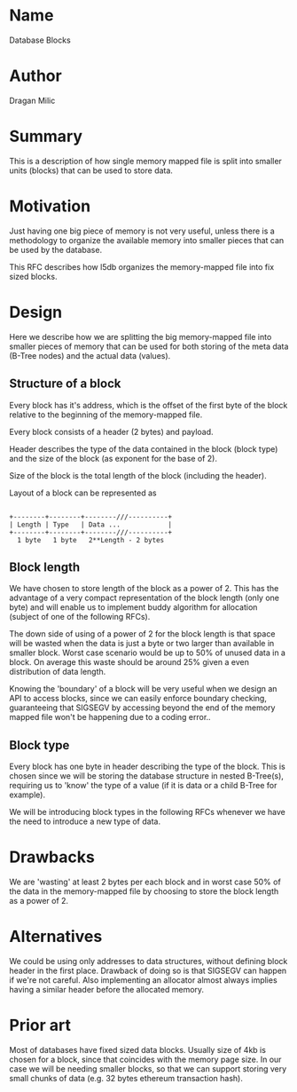 # Name
[name]: #name

Database Blocks

# Author
[author]: #author

Dragan Milic

# Summary
[summary]: #summary

This is a description of how single memory mapped file is split into smaller units (blocks) that can be used to store data.

# Motivation
[motivation]: #motivation

Just having one big piece of memory is not very useful, unless there is a methodology to organize the available memory into smaller pieces that can be used by the database.

This RFC describes how l5db organizes the memory-mapped file into fix sized blocks.

# Design
[design]: #design

Here we describe how we are splitting the big memory-mapped file into smaller pieces of memory that can be used for both storing of the meta data (B-Tree nodes) and the actual data (values).

## Structure of a block

Every block has it's address, which is the offset of the first byte of the block relative to the beginning of the memory-mapped file.

Every block consists of a header (2 bytes) and payload.

Header describes the type of the data contained in the block (block type) and the size of the block (as exponent for the base of 2).

Size of the block is the total length of the block (including the header).

Layout of a block can be represented as 

```

+--------+--------+--------///----------+
| Length | Type   | Data ...            |
+--------+--------+--------///----------+
  1 byte   1 byte   2**Length - 2 bytes
```

## Block length

We have chosen to store length of the block as a power of 2.
This has the advantage of a very compact representation of the block length (only one byte)
and will enable us to implement buddy algorithm for allocation (subject of one of the following RFCs).

The down side of using of a power of 2 for the block length is that space will be wasted when the data is just a byte or two larger than available in smaller block. 
Worst case scenario would be up to 50% of unused data in a block.
On average this waste should be around 25% given a even distribution of data length.

Knowing the 'boundary' of a block will be very useful when we design an API to access blocks, since we can easily enforce boundary checking, guaranteeing that SIGSEGV by accessing beyond the end of the memory mapped file won't be happening due to a coding error..

## Block type

Every block has one byte in header describing the type of the block.
This is chosen since we will be storing the database structure in nested B-Tree(s), requiring us to 'know' the type of a value (if it is data or a child B-Tree for example).

We will be introducing block types in the following RFCs whenever we have the need to introduce a new type of data.

# Drawbacks
[drawbacks]: #drawbacks

We are 'wasting' at least 2 bytes per each block and in worst case 50% of the data in the memory-mapped file by choosing to store the block length as a power of 2.

# Alternatives
[alternatives]: #alternatives

We could be using only addresses to data structures, without defining block header in the first place.
Drawback of doing so is that SIGSEGV can happen if we're not careful.
Also implementing an allocator almost always implies having a similar header before the allocated memory.


# Prior art
[prior-art]: #prior-art

Most of databases have fixed sized data blocks. 
Usually size of 4kb is chosen for a block, since that coincides with the memory page size.
In our case we will be needing smaller blocks, so that we can support storing very small chunks of data (e.g. 32 bytes ethereum transaction hash).
